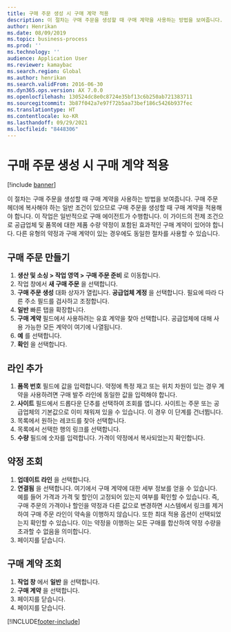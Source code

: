 ```yaml
---
title: 구매 주문 생성 시 구매 계약 적용
description: 이 절차는 구매 주문을 생성할 때 구매 계약을 사용하는 방법을 보여줍니다.
author: Henrikan
ms.date: 08/09/2019
ms.topic: business-process
ms.prod: ''
ms.technology: ''
audience: Application User
ms.reviewer: kamaybac
ms.search.region: Global
ms.author: henrikan
ms.search.validFrom: 2016-06-30
ms.dyn365.ops.version: AX 7.0.0
ms.openlocfilehash: 130524dc8e0c8724e35bf13c6b250ab721383711
ms.sourcegitcommit: 3b87f042a7e97f72b5aa73bef186c5426b937fec
ms.translationtype: HT
ms.contentlocale: ko-KR
ms.lasthandoff: 09/29/2021
ms.locfileid: "8448306"
---
```

# <a name="apply-a-purchase-agreement-when-creating-a-purchase-order"></a>구매 주문 생성 시 구매 계약 적용

[!include [banner](../../includes/banner.md)]

이 절차는 구매 주문을 생성할 때 구매 계약을 사용하는 방법을 보여줍니다. 구매 주문 헤더에 복사해야 하는 일반 조건이 있으므로 구매 주문을 생성할 때 구매 계약을 적용해야 합니다. 이 작업은 일반적으로 구매 에이전트가 수행합니다. 이 가이드의 전제 조건으로 공급업체 및 품목에 대한 제품 수량 약정이 포함된 효과적인 구매 계약이 있어야 합니다. 다른 유형의 약정과 구매 계약이 있는 경우에도 동일한 절차를 사용할 수 있습니다.

## <a name="create-a-purchase-order"></a>구매 주문 만들기

1. **생산 및 소싱 \> 작업 영역 \> 구매 주문 준비** 로 이동합니다.
1. 작업 창에서 **새 구매 주문** 을 선택합니다.
1. **구매 주문 생성** 대화 상자가 열립니다. **공급업체 계정** 을 선택합니다. 필요에 따라 다른 주소 필드를 검사하고 조정합니다.
1. **일반** 빠른 탭을 확장합니다.
1. **구매 계약** 필드에서 사용하려는 유효 계약을 찾아 선택합니다. 공급업체에 대해 사용 가능한 모든 계약이 여기에 나열됩니다.  
1. **예** 를 선택합니다.
1. **확인** 을 선택합니다.

## <a name="add-a-line"></a>라인 추가

1. **품목 번호** 필드에 값을 입력합니다. 약정에 특정 재고 또는 위치 차원이 있는 경우 계약을 사용하려면 구매 발주 라인에 동일한 값을 입력해야 합니다.
1. **사이트** 필드에서 드롭다운 단추를 선택하여 조회를 엽니다. 사이트는 주문 또는 공급업체의 기본값으로 이미 채워져 있을 수 있습니다. 이 경우 이 단계를 건너뜁니다.  
1. 목록에서 원하는 레코드를 찾아 선택합니다.
1. 목록에서 선택한 행의 링크를 선택합니다.
1. **수량** 필드에 숫자를 입력합니다. 가격이 약정에서 복사되었는지 확인합니다.  

## <a name="look-up-the-commitment"></a>약정 조회

1. **업데이트 라인** 을 선택합니다.
1. **연결됨** 을 선택합니다. 여기에서 구매 계약에 대한 세부 정보를 얻을 수 있습니다. 예를 들어 가격과 가격 및 할인이 고정되어 있는지 여부를 확인할 수 있습니다. 즉, 구매 주문의 가격이나 할인을 약정과 다른 값으로 변경하면 시스템에서 링크를 제거하여 구매 주문 라인이 약속을 이행하지 않습니다. 또한 최대 적용 옵션이 선택되었는지 확인할 수 있습니다. 이는 약정을 이행하는 모든 구매를 합산하여 약정 수량을 초과할 수 없음을 의미합니다.  
1. 페이지를 닫습니다.

## <a name="look-up-the-purchase-agreement"></a>구매 계약 조회

1. **작업 창** 에서 **일반** 을 선택합니다.
1. **구매 계약** 을 선택합니다.
1. 페이지를 닫습니다.
1. 페이지를 닫습니다.



[!INCLUDE[footer-include](../../../includes/footer-banner.md)]